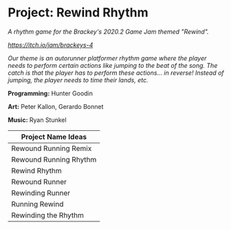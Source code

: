 # Project: Rewind Rhythm 
<i> A rhythm game for the Brackey's 2020.2 Game Jam themed "Rewind". 
  
https://itch.io/jam/brackeys-4

Our theme is an autorunner platformer rhythm game where the player needs to perform certain actions like jumping to the beat of the song. The catch is that the player has to perform these actions... in reverse! Instead of jumping, the player needs to time their lands, etc. </i> 

<b>Programming:</b> Hunter Goodin 

<b>Art:</b> Peter Kallon, Gerardo Bonnet 

<b>Music:</b> Ryan Stunkel 

Project Name Ideas |
------------------ |
Rewound Running Remix | 
Rewound Running Rhythm | 
Rewind Rhythm | 
Rewound Runner | 
Rewinding Runner | 
Running Rewind | 
Rewinding the Rhythm | 
